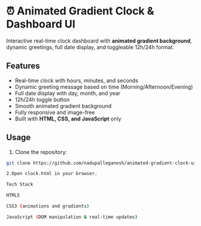 # ⏰ Animated Gradient Clock & Dashboard UI

Interactive real-time clock dashboard with **animated gradient background**, dynamic greetings, full date display, and toggleable 12h/24h format.  

## Features
- Real-time clock with hours, minutes, and seconds
- Dynamic greeting message based on time (Morning/Afternoon/Evening)
- Full date display with day, month, and year
- 12h/24h toggle button
- Smooth animated gradient background
- Fully responsive and image-free
- Built with **HTML, CSS, and JavaScript** only

## Usage
1. Clone the repository:
```bash
git clone https://github.com/nadupalleganesh/animated-gradient-clock-ui.git

2.Open clock.html in your browser.

Tech Stack

HTML5

CSS3 (animations and gradients)

JavaScript (DOM manipulation & real-time updates)
